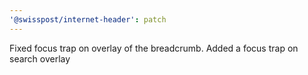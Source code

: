 ```yaml
---
'@swisspost/internet-header': patch
---
```


Fixed focus trap on overlay of the breadcrumb.
Added a focus trap on search overlay
